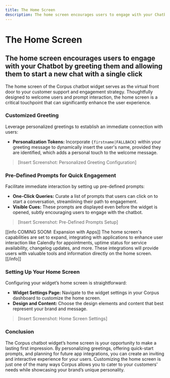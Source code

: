 ```yaml
---
title: The Home Screen
description: The home screen encourages users to engage with your Chatbot by greeting them and allowing them to start a new chat with a single click
---
```


# The Home Screen
## The home screen encourages users to engage with your Chatbot by greeting them and allowing them to start a new chat with a single click

The home screen of the Corpus chatbot widget serves as the virtual front door to your customer support and engagement strategy. Thoughtfully designed to welcome users and prompt interaction, the home screen is a critical touchpoint that can significantly enhance the user experience.

### Customized Greeting

Leverage personalized greetings to establish an immediate connection with users:

- **Personalization Tokens:** Incorporate `{firstname|FALLBACK}` within your greeting message to dynamically insert the user's name, provided they are identified, which adds a personal touch to the welcome message.

> [Insert Screenshot: Personalized Greeting Configuration]

### Pre-Defined Prompts for Quick Engagement

Facilitate immediate interaction by setting up pre-defined prompts:

- **One-Click Queries:** Curate a list of prompts that users can click on to start a conversation, streamlining their path to engagement.
- **Visible Cues:** These prompts are displayed even before the widget is opened, subtly encouraging users to engage with the chatbot.

> [Insert Screenshot: Pre-Defined Prompts Setup]

[[info COMING SOOM: Expansion with Apps]]
The home screen's capabilities are set to expand, integrating with applications to enhance user interaction like Calendly for appointments, uptime status for service availability, changelog updates, and more. These integrations will provide users with valuable tools and information directly on the home screen.
[[/info]]

### Setting Up Your Home Screen

Configuring your widget’s home screen is straightforward:

- **Widget Settings Page:** Navigate to the widget settings in your Corpus dashboard to customize the home screen.
- **Design and Content:** Choose the design elements and content that best represent your brand and message.

> [Insert Screenshot: Home Screen Settings]

### Conclusion

The Corpus chatbot widget’s home screen is your opportunity to make a lasting first impression. By personalizing greetings, offering quick-start prompts, and planning for future app integrations, you can create an inviting and interactive experience for your users. Customizing the home screen is just one of the many ways Corpus allows you to cater to your customers' needs while showcasing your brand’s unique personality.
